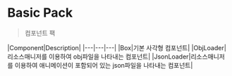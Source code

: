 # Basic Pack
> 컴포넌트 팩

|Component|Description|
|---|---|---|
|Box|기본 사각형 컴포넌트|
|ObjLoader|리소스매니저를 이용하여 obj파일을 나타내는 컴포넌트|
|JsonLoader|리소스매니저를 이용하여 애니메이션이 포함되어 있는 json파일을 나타내는 컴포넌트|